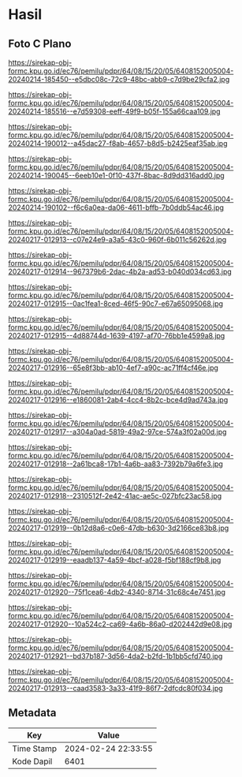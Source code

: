 # Hasil

## Foto C Plano

https://sirekap-obj-formc.kpu.go.id/ec76/pemilu/pdpr/64/08/15/20/05/6408152005004-20240214-185450--e5dbc08c-72c9-48bc-abb9-c7d9be29cfa2.jpg

https://sirekap-obj-formc.kpu.go.id/ec76/pemilu/pdpr/64/08/15/20/05/6408152005004-20240214-185516--e7d59308-eeff-49f9-b05f-155a66caa109.jpg

https://sirekap-obj-formc.kpu.go.id/ec76/pemilu/pdpr/64/08/15/20/05/6408152005004-20240214-190012--a45dac27-f8ab-4657-b8d5-b2425eaf35ab.jpg

https://sirekap-obj-formc.kpu.go.id/ec76/pemilu/pdpr/64/08/15/20/05/6408152005004-20240214-190045--6eeb10e1-0f10-437f-8bac-8d9dd316add0.jpg

https://sirekap-obj-formc.kpu.go.id/ec76/pemilu/pdpr/64/08/15/20/05/6408152005004-20240214-190102--f6c6a0ea-da06-4611-bffb-7b0ddb54ac46.jpg

https://sirekap-obj-formc.kpu.go.id/ec76/pemilu/pdpr/64/08/15/20/05/6408152005004-20240217-012913--c07e24e9-a3a5-43c0-960f-6b011c56262d.jpg

https://sirekap-obj-formc.kpu.go.id/ec76/pemilu/pdpr/64/08/15/20/05/6408152005004-20240217-012914--967379b6-2dac-4b2a-ad53-b040d034cd63.jpg

https://sirekap-obj-formc.kpu.go.id/ec76/pemilu/pdpr/64/08/15/20/05/6408152005004-20240217-012915--0ac1fea1-8ced-46f5-90c7-e67a65095068.jpg

https://sirekap-obj-formc.kpu.go.id/ec76/pemilu/pdpr/64/08/15/20/05/6408152005004-20240217-012915--4d88744d-1639-4197-af70-76bb1e4599a8.jpg

https://sirekap-obj-formc.kpu.go.id/ec76/pemilu/pdpr/64/08/15/20/05/6408152005004-20240217-012916--65e8f3bb-ab10-4ef7-a90c-ac71ff4cf46e.jpg

https://sirekap-obj-formc.kpu.go.id/ec76/pemilu/pdpr/64/08/15/20/05/6408152005004-20240217-012916--e1860081-2ab4-4cc4-8b2c-bce4d9ad743a.jpg

https://sirekap-obj-formc.kpu.go.id/ec76/pemilu/pdpr/64/08/15/20/05/6408152005004-20240217-012917--a304a0ad-5819-49a2-97ce-574a3f02a00d.jpg

https://sirekap-obj-formc.kpu.go.id/ec76/pemilu/pdpr/64/08/15/20/05/6408152005004-20240217-012918--2a61bca8-17b1-4a6b-aa83-7392b79a6fe3.jpg

https://sirekap-obj-formc.kpu.go.id/ec76/pemilu/pdpr/64/08/15/20/05/6408152005004-20240217-012918--2310512f-2e42-41ac-ae5c-027bfc23ac58.jpg

https://sirekap-obj-formc.kpu.go.id/ec76/pemilu/pdpr/64/08/15/20/05/6408152005004-20240217-012919--0b12d8a6-c0e6-47db-b630-3d2166ce83b8.jpg

https://sirekap-obj-formc.kpu.go.id/ec76/pemilu/pdpr/64/08/15/20/05/6408152005004-20240217-012919--eaadb137-4a59-4bcf-a028-f5bf188cf9b8.jpg

https://sirekap-obj-formc.kpu.go.id/ec76/pemilu/pdpr/64/08/15/20/05/6408152005004-20240217-012920--75f1cea6-4db2-4340-8714-31c68c4e7451.jpg

https://sirekap-obj-formc.kpu.go.id/ec76/pemilu/pdpr/64/08/15/20/05/6408152005004-20240217-012920--10a524c2-ca69-4a6b-86a0-d202442d9e08.jpg

https://sirekap-obj-formc.kpu.go.id/ec76/pemilu/pdpr/64/08/15/20/05/6408152005004-20240217-012921--bd37b187-3d56-4da2-b2fd-1b1bb5cfd740.jpg

https://sirekap-obj-formc.kpu.go.id/ec76/pemilu/pdpr/64/08/15/20/05/6408152005004-20240217-012913--caad3583-3a33-41f9-86f7-2dfcdc80f034.jpg


## Metadata

| Key        | Value               |
| ---------- | ------------------- |
| Time Stamp | 2024-02-24 22:33:55 |
| Kode Dapil | 6401                |



